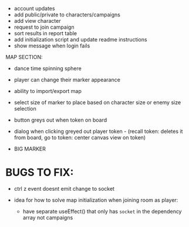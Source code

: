 - account updates
- add public/private to characters/campaigns
- add view character
- request to join campaign
- sort results in report table
- add initialization script and update readme instructions
- show message when login fails

MAP SECTION:

- dance time spinning sphere
- player can change their marker appearance
- ability to import/export map
- select size of marker to place based on character size or enemy size selection

- button greys out when token on board
- dialog when clicking greyed out player token - (recall token: deletes it from board, go to token: center canvas view on token)

- BIG MARKER

# BUGS TO FIX:

- ctrl z event doesnt emit change to socket

- idea for how to solve map initialization when joining room as player:
  - have separate useEffect() that only has `socket` in the dependency array not campaigns

